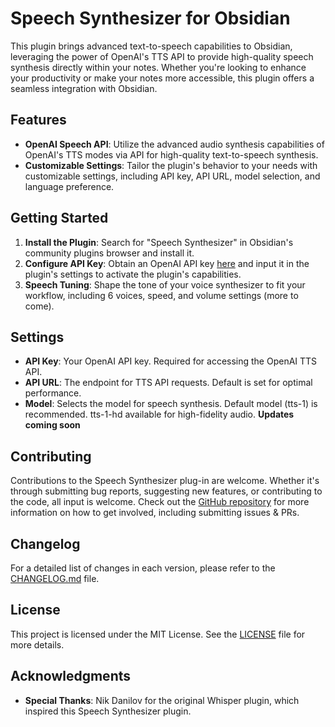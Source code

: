 # Speech Synthesizer for Obsidian

This plugin brings advanced text-to-speech capabilities to Obsidian, leveraging the power of OpenAI's TTS API to provide high-quality speech synthesis directly within your notes. Whether you're looking to enhance your productivity or make your notes more accessible, this plugin offers a seamless integration with Obsidian.

## Features

- **OpenAI Speech API**: Utilize the advanced audio synthesis capabilities of OpenAI's TTS modes via API for high-quality text-to-speech synthesis.
- **Customizable Settings**: Tailor the plugin's behavior to your needs with customizable settings, including API key, API URL, model selection, and language preference.

## Getting Started

1. **Install the Plugin**: Search for "Speech Synthesizer" in Obsidian's community plugins browser and install it.
2. **Configure API Key**: Obtain an OpenAI API key [here](https://platform.openai.com/overview) and input it in the plugin's settings to activate the plugin's capabilities.
3. **Speech Tuning**: Shape the tone of your voice synthesizer to fit your workflow, including 6 voices, speed, and volume settings (more to come).

## Settings

- **API Key**: Your OpenAI API key. Required for accessing the OpenAI TTS API.
- **API URL**: The endpoint for TTS API requests. Default is set for optimal performance.
- **Model**: Selects the model for speech synthesis. Default model (tts-1) is recommended. tts-1-hd available for high-fidelity audio. **Updates coming soon**

## Contributing

Contributions to the Speech Synthesizer plug-in are welcome. Whether it's through submitting bug reports, suggesting new features, or contributing to the code, all input is welcome. Check out the [GitHub repository](https://github.com/mgd1984/tts-obsidian-plugin) for more information on how to get involved, including submitting issues & PRs.

## Changelog

For a detailed list of changes in each version, please refer to the [CHANGELOG.md](CHANGELOG.md) file.

## License

This project is licensed under the MIT License. See the [LICENSE](LICENSE) file for more details.

## Acknowledgments

- **Special Thanks**: Nik Danilov for the original Whisper plugin, which inspired this Speech Synthesizer plugin.
